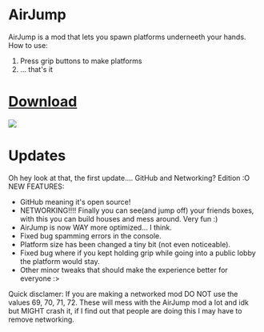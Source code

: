 # AirJump
AirJump is a mod that lets you spawn platforms underneeth your hands.
How to use:
1. Press grip buttons to make platforms
2. ... that's it

# [Download](https://www.youtube.com/watch?v=yPYZpwSpKmA)

![](Gifs/networked_airjump_2.gif)

# Updates
Oh hey look at that, the first update....
GitHub and Networking? Edition :O
NEW FEATURES:
* GitHub meaning it's open source!
* NETWORKING!!!! Finally you can see(and jump off) your friends boxes, with this you can build houses and mess around. Very fun :)
* AirJump is now WAY more optimized... I think.
* Fixed bug spamming errors in the console.
* Platform size has been changed a tiny bit (not even noticeable).
* Fixed bug where if you kept holding grip while going into a public lobby the platform would stay.
* Other minor tweaks that should make the experience better for everyone :>






Quick disclamer: If you are making a networked mod DO NOT use the values 69, 70, 71, 72. These will mess with the AirJump mod a lot and idk but MIGHT crash it, if I find out that people are doing this I may have to remove networking.
